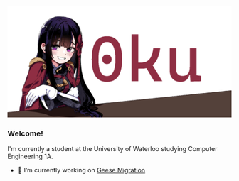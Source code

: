 
![](0kuBanner_Animated_3.gif)
### Welcome!
I'm currently a student at the University of Waterloo studying Computer Engineering 1A.  
- 🔭 I’m currently working on [Geese Migration](https://github.com/Abdullah9340/Geese-Migration)
<!--
**0ku/0ku** is a ✨ _special_ ✨ repository because its `README.md` (this file) appears on your GitHub profile.

Here are some ideas to get you started:

- 🔭 I’m currently working on ...
- 🌱 I’m currently learning ...
- 👯 I’m looking to collaborate on ...
- 🤔 I’m looking for help with ...
- 💬 Ask me about ...
- 📫 How to reach me: ...
- 😄 Pronouns: ...
- ⚡ Fun fact: ...
-->

